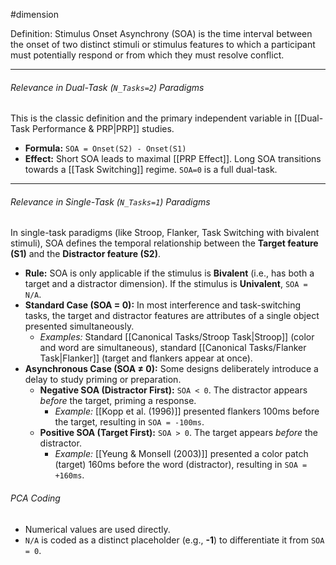 #dimension

Definition: Stimulus Onset Asynchrony (SOA) is the time interval between the onset of two distinct stimuli or stimulus features to which a participant must potentially respond or from which they must resolve conflict.

---
###### Relevance in Dual-Task (`N_Tasks=2`) Paradigms

This is the classic definition and the primary independent variable in [[Dual-Task Performance & PRP|PRP]] studies.

*   **Formula:** `SOA = Onset(S2) - Onset(S1)`
*   **Effect:** Short SOA leads to maximal [[PRP Effect]]. Long SOA transitions towards a [[Task Switching]] regime. `SOA=0` is a full dual-task.

---
###### Relevance in Single-Task (`N_Tasks=1`) Paradigms

In single-task paradigms (like Stroop, Flanker, Task Switching with bivalent stimuli), SOA defines the temporal relationship between the **Target feature (S1)** and the **Distractor feature (S2)**.

*   **Rule:** SOA is only applicable if the stimulus is **Bivalent** (i.e., has both a target and a distractor dimension). If the stimulus is **Univalent**, `SOA = N/A`.
*   **Standard Case (SOA = 0):** In most interference and task-switching tasks, the target and distractor features are attributes of a single object presented simultaneously.
    *   *Examples:* Standard [[Canonical Tasks/Stroop Task|Stroop]] (color and word are simultaneous), standard [[Canonical Tasks/Flanker Task|Flanker]] (target and flankers appear at once).
*   **Asynchronous Case (SOA ≠ 0):** Some designs deliberately introduce a delay to study priming or preparation.
    *   **Negative SOA (Distractor First):** `SOA < 0`. The distractor appears *before* the target, priming a response.
        *   *Example:* [[Kopp et al. (1996)]] presented flankers 100ms before the target, resulting in `SOA = -100ms`.
    *   **Positive SOA (Target First):** `SOA > 0`. The target appears *before* the distractor.
        *   *Example:* [[Yeung & Monsell (2003)]] presented a color patch (target) 160ms before the word (distractor), resulting in `SOA = +160ms`.

###### PCA Coding
*   Numerical values are used directly.
*   `N/A` is coded as a distinct placeholder (e.g., **-1**) to differentiate it from `SOA = 0`.